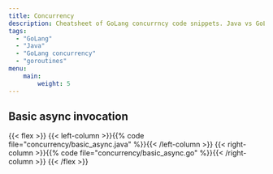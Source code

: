 ```yaml
---
title: Concurrency
description: Cheatsheet of GoLang concurrncy code snippets. Java vs GoLang concurrency comparison
tags:
  - "GoLang"
  - "Java"
  - "GoLang concurrency"
  - "goroutines"
menu: 
    main:
        weight: 5
---
```


## Basic async invocation

{{< flex >}}
{{< left-column >}}{{% code file="concurrency/basic_async.java" %}}{{< /left-column >}}
{{< right-column >}}{{% code file="concurrency/basic_async.go" %}}{{< /right-column >}}
{{< /flex >}}
